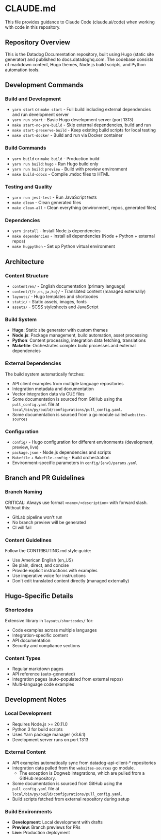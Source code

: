 # CLAUDE.md

This file provides guidance to Claude Code (claude.ai/code) when working with code in this repository.

## Repository Overview

This is the Datadog Documentation repository, built using Hugo (static site generator) and published to docs.datadoghq.com. The codebase consists of markdown content, Hugo themes, Node.js build scripts, and Python automation tools.

## Development Commands

### Build and Development
- `yarn start` or `make start` - Full build including external dependencies and run development server
- `yarn run start` - Basic Hugo development server (port 1313)
- `make start-no-pre-build` - Skip external dependencies, build and run
- `make start-preserve-build` - Keep existing build scripts for local testing
- `make start-docker` - Build and run via Docker container

### Build Commands
- `yarn build` or `make build` - Production build
- `yarn run build:hugo` - Run Hugo build only
- `yarn run build:preview` - Build with preview environment
- `make build-cdocs` - Compile .mdoc files to HTML

### Testing and Quality
- `yarn run jest-test` - Run JavaScript tests
- `make clean` - Clean generated files
- `make clean-all` - Clean everything (environment, repos, generated files)

### Dependencies
- `yarn install` - Install Node.js dependencies
- `make dependencies` - Install all dependencies (Node + Python + external repos)
- `make hugpython` - Set up Python virtual environment

## Architecture

### Content Structure
- `content/en/` - English documentation (primary language)
- `content/{fr,es,ja,ko}/` - Translated content (managed externally)
- `layouts/` - Hugo templates and shortcodes
- `static/` - Static assets, images, fonts
- `assets/` - SCSS stylesheets and JavaScript

### Build System
- **Hugo**: Static site generator with custom themes
- **Node.js**: Package management, build automation, asset processing
- **Python**: Content processing, integration data fetching, translations
- **Makefile**: Orchestrates complex build processes and external dependencies

### External Dependencies
The build system automatically fetches:
- API client examples from multiple language repositories
- Integration metadata and documentation
- Vector integration data via CUE files
- Some documentation is sourced from GitHub using the `pull_config.yaml` file at `local/bin/py/build/configurations/pull_config.yaml`.
- Some documentation is sourced from a go module called `websites-sources`

### Configuration
- `config/` - Hugo configuration for different environments (development, preview, live)
- `package.json` - Node.js dependencies and scripts
- `Makefile` + `Makefile.config` - Build orchestration
- Environment-specific parameters in `config/{env}/params.yaml`

## Branch and PR Guidelines

### Branch Naming
CRITICAL: Always use format `<name>/<description>` with forward slash. Without this:
- GitLab pipeline won't run
- No branch preview will be generated
- CI will fail

### Content Guidelines
Follow the CONTRIBUTING.md style guide:
- Use American English (en_US)
- Be plain, direct, and concise
- Provide explicit instructions with examples
- Use imperative voice for instructions
- Don't edit translated content directly (managed externally)

## Hugo-Specific Details

### Shortcodes
Extensive library in `layouts/shortcodes/` for:
- Code examples across multiple languages
- Integration-specific content
- API documentation
- Security and compliance sections

### Content Types
- Regular markdown pages
- API reference (auto-generated)
- Integration pages (auto-populated from external repos)
- Multi-language code examples

## Development Notes

### Local Development
- Requires Node.js >= 20.11.0
- Python 3 for build scripts
- Uses Yarn package manager (v3.6.1)
- Development server runs on port 1313

### External Content
- API examples automatically sync from datadog-api-client-* repositories
- Integration data pulled from the `websites-sources` go module.
   - The exception is Dogweb integrations, which are pulled from a GitHub repository.
- Some documentation is sourced from GitHub using the `pull_config.yaml` file at `local/bin/py/build/configurations/pull_config.yaml`.
- Build scripts fetched from external repository during setup

### Build Environments
- **Development**: Local development with drafts
- **Preview**: Branch previews for PRs
- **Live**: Production deployment